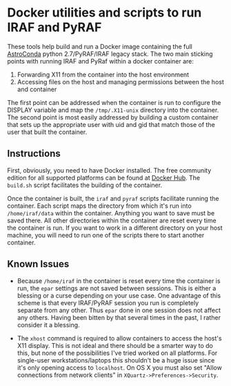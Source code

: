 # Docker utilities and scripts to run IRAF and PyRAF

These tools help build and run a Docker image containing the full [AstroConda](https://astroconda.readthedocs.io/en/latest/) python 2.7/PyRAF/IRAF legacy stack. The two main sticking points with running IRAF and PyRaf within a docker container are:

1. Forwarding X11 from the container into the host environment
2. Accessing files on the host and managing permissions between the host and container

The first point can be addressed when the container is run to configure the DISPLAY variable and map the `/tmp/.X11-unix` directory into the container. The second point is most easily addressed by building a custom container that sets up the appropriate user with uid and gid that match those of the user that built the container.

## Instructions

First, obviously, you need to have Docker installed. The free community edition for all supported platforms can be found at [Docker Hub](https://hub.docker.com/search/?type=edition&offering=community). The `build.sh` script facilitates the building of the container.

Once the container is built, the `iraf` and `pyraf` scripts facilitate running the container. Each script maps the directory from which it's run into `/home/iraf/data` within the container. Anything you want to save must be saved there. All other directories within the container are reset every time the container is run. If you want to work in a different directory on your host machine, you will need to run one of the scripts there to start another container.

## Known Issues

* Because `/home/iraf` in the container is reset every time the container is run, the `epar` settings are not saved between sessions. This is either a blessing or a curse depending on your use case. One advantage of this scheme is that every IRAF/PyRAF session you run is completely separate from any other. Thus `epar` done in one session does not affect any others. Having been bitten by that several times in the past, I rather consider it a blessing.

* The `xhost` command is required to allow containers to access the host's X11 display. This is not ideal and there should be a smarter way to do this, but none of the possibilities I've tried worked on all platforms. For single-user workstations/laptops this shouldn't be a huge issue since it's only opening access to `localhost`. On OS X you must also set "Allow connections from network clients" in `XQuartz->Preferences->Security`.
